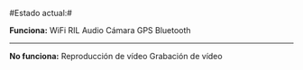 #Estado actual:#
    
__Funciona:__
     WiFi
     RIL
     Audio
     Cámara
     GPS
     Bluetooth
       
-----------------------------------

__No funciona:__
     Reproducción de vídeo
     Grabación de vídeo
